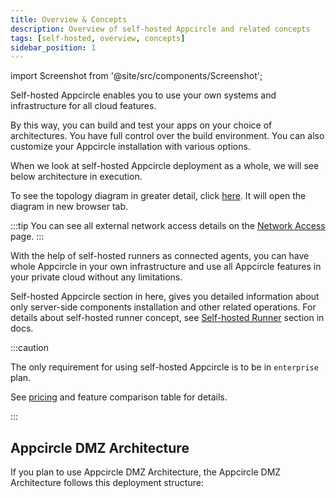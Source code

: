 ```yaml
---
title: Overview & Concepts
description: Overview of self-hosted Appcircle and related concepts
tags: [self-hosted, overview, concepts]
sidebar_position: 1
---
```


import Screenshot from '@site/src/components/Screenshot';

Self-hosted Appcircle enables you to use your own systems and infrastructure for all cloud features.

By this way, you can build and test your apps on your choice of architectures. You have full control over the build environment. You can also customize your Appcircle installation with various options.

When we look at self-hosted Appcircle deployment as a whole, we will see below architecture in execution.

<Screenshot url='https://cdn.appcircle.io/docs/assets/self-hosted_appcircle_v8.drawio.png' />

To see the topology diagram in greater detail, click [here](https://cdn.appcircle.io/docs/assets/self-hosted_appcircle_v8.drawio.png). It will open the diagram in new browser tab.

:::tip
You can see all external network access details on the [Network Access](/self-hosted-appcircle/configure-server/integrations-and-access/network-access) page.
:::

With the help of self-hosted runners as connected agents, you can have whole Appcircle in your own infrastructure and use all Appcircle features in your private cloud without any limitations.

Self-hosted Appcircle section in here, gives you detailed information about only server-side components installation and other related operations. For details about self-hosted runner concept, see [Self-hosted Runner](/self-hosted-appcircle/self-hosted-runner) section in docs.

:::caution

The only requirement for using self-hosted Appcircle is to be in `enterprise` plan.

See [pricing](https://appcircle.io/pricing) and feature comparison table for details.

:::

## Appcircle DMZ Architecture

If you plan to use Appcircle DMZ Architecture, the Appcircle DMZ Architecture follows this deployment structure:

<Screenshot url='https://cdn.appcircle.io/docs/assets/be-3008-dmz-overview-diagram.png' />
